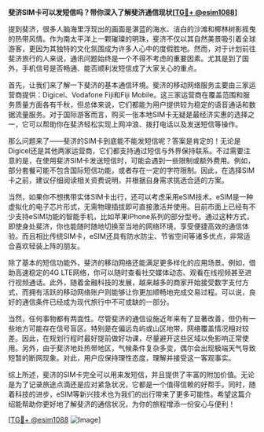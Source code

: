 **斐济SIM卡可以发短信吗？带你深入了解斐济通信现状[[TG💪+ @esim1088](https://t.me/s/esim1088)]**

提到斐济，很多人脑海里浮现出的画面是湛蓝的海水、洁白的沙滩和椰林树影摇曳的热带风情。作为南太平洋上一颗璀璨的明珠，斐济不仅以其自然美景吸引着全球游客，更因为其独特的文化氛围成为许多人心中的度假胜地。然而，对于计划前往斐济旅行的人来说，通讯问题始终是一个不得不考虑的重要因素。尤其是到了国外，手机信号是否畅通、能否顺利发短信成了大家关心的重点。

首先，让我们来了解一下斐济的基本通信环境。斐济的移动网络服务主要由三家运营商提供：Digicel、Vodafone Fiji和Fiji Mobile。这三家运营商在覆盖范围和服务质量方面各有千秋，但总体来说，它们都能为用户提供较为稳定的语音通话和数据流量服务。对于国际游客而言，购买一张本地SIM卡无疑是最经济实惠的选择之一，它可以帮助你在斐济轻松实现上网冲浪、拨打电话以及发送短信等操作。

那么问题来了——斐济的SIM卡到底能不能发短信呢？答案是肯定的！无论是Digicel还是其他两家运营商，它们都支持通过短信与外界保持联系。不过需要注意的是，在使用斐济SIM卡发送短信时，可能会遇到一些限制或额外费用。例如，部分套餐可能不包含国际短信功能，或者存在一定的字符限制。因此，在选择SIM卡之前，建议仔细阅读相关资费说明，并根据自身需求挑选合适的方案。

当然，如果你不想携带实体SIM卡出行，还可以考虑采用eSIM技术。eSIM是一种虚拟化的电子芯片形式，无需物理插拔即可直接激活并使用。目前市面上已经有不少支持eSIM功能的智能手机，比如苹果iPhone系列的部分型号。通过这种方式，即使身处斐济，你也能随时随地切换至当地的网络环境，享受便捷高效的通信体验。而且相比传统SIM卡，eSIM还具有防水防尘、节省空间等诸多优点，非常适合喜欢轻装上阵的朋友。

除了基本的短信功能外，斐济的移动网络还能满足更多样化的应用场景。例如，借助高速稳定的4G LTE网络，你可以随时查看社交媒体动态、观看在线视频甚至进行视频通话。此外，随着金融科技的发展，越来越多的商家开始接受数字支付方式，而拥有活跃的移动网络账户则能够让你更加顺畅地完成交易过程。可以说，良好的通信条件已经成为现代旅行中不可或缺的一部分。

当然，任何事物都有两面性。尽管斐济的通信设施近年来有了显著改善，但仍有一些地方可能存在信号盲区。特别是在偏远岛屿或山区地带，网络覆盖情况相对较差。因此，在规划行程时最好提前做好功课，尽量避开这些区域以免影响正常使用。另外，由于斐济地处热带地区，气候条件复杂多变，偶尔会出现极端天气导致短暂的断网现象。对此，用户应保持理性态度，理解并接受这一客观事实。

综上所述，斐济的SIM卡完全可以用来发短信，并且提供了丰富的附加价值。无论是为了记录旅途点滴还是应对紧急状况，它都是一个值得信赖的好帮手。同时，随着科技的进步，eSIM等新兴技术也为我们的出行带来了更多可能性。希望这篇介绍能帮助你更好地了解斐济的通信状况，为你的旅程增添一份安心与便利！

[[TG💪+ @esim1088](https://t.me/s/esim1088) ![Image](https://i.postimg.cc/4NQfJmqS/Snipaste-2025-05-13-00-14-12.png)]